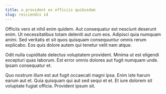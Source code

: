 ```yaml
---
title: a provident ex officiis quibusdam
slug: reiciendis id
---
```


Officiis vero et nihil enim quidem. Aut consequatur est nesciunt deserunt enim. Ut necessitatibus totam deleniti aut cum eos. Adipisci quia numquam animi. Sed veritatis et sit quos quisquam consequuntur omnis rerum explicabo. Eos quis dolore autem qui tenetur velit nam atque.

Odit nulla cupiditate delectus voluptatem provident. Minima ut est eligendi excepturi quas laborum. Est error omnis dolores aut fugit numquam unde. Ipsam consequatur et.

Quo nostrum illum est aut fugit occaecati magni ipsa. Enim iste harum earum aut et. Quia quisquam qui aut sed sequi et et. Et iure dolorem sit voluptate fugiat officia. Provident ipsum sit.

